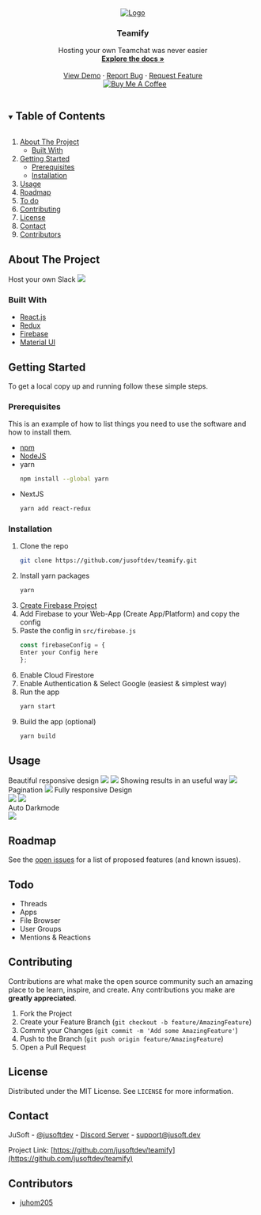 <!-- PROJECT LOGO -->
<br />
<p align="center">
  <a href="https://github.com/jusoftdev/teamify">
    <img src="https://i.imgur.com/3zZLhbB.png" alt="Logo" >
  </a>

  <h3 align="center">Teamify</h3>

  <p align="center">
    Hosting your own Teamchat was never easier
    <br />
    <a href="https://github.com/jusoftdev/teamify"><strong>Explore the docs »</strong></a>
    <br />
    <br />
    <a href="https://teamify-jusoft.web.app">View Demo</a>
    ·
    <a href="https://github.com/jusoftdev/teamify/issues">Report Bug</a>
    ·
    <a href="https://github.com/jusoftdev/teamify/issues">Request Feature</a><br>&nbsp;
<a href="https://www.buymeacoffee.com/jusoft" target="_blank"><img src="https://bmc-cdn.nyc3.digitaloceanspaces.com/BMC-button-images/custom_images/orange_img.png" alt="Buy Me A Coffee" style="height: auto !important;width: auto !important;" ></a>
 
  </p>
</p>



<!-- TABLE OF CONTENTS -->
<details open="open">
  <summary><h2 style="display: inline-block">Table of Contents</h2></summary>
  <ol>
    <li>
      <a href="#about-the-project">About The Project</a>
      <ul>
        <li><a href="#built-with">Built With</a></li>
      </ul>
    </li>
    <li>
      <a href="#getting-started">Getting Started</a>
      <ul>
        <li><a href="#prerequisites">Prerequisites</a></li>
        <li><a href="#installation">Installation</a></li>
      </ul>
    </li>
    <li><a href="#usage">Usage</a></li>
    <li><a href="#roadmap">Roadmap</a></li>
    <li><a href="#todo">To do</a></li>
    <li><a href="#contributing">Contributing</a></li>
    <li><a href="#license">License</a></li>
    <li><a href="#contact">Contact</a></li>
    <li><a href="#contributors">Contributors</a></li>
  </ol>
</details>



<!-- ABOUT THE PROJECT -->
## About The Project


Host your own Slack
<img src="https://i.imgur.com/48LM1vT.png"/>


### Built With

* [React.js](https://reactjs.org/)
* [Redux](https://redux.js.org/)
* [Firebase](https://firebase.google.com/)
* [Material UI](https://mui.com/)


<!-- GETTING STARTED -->
## Getting Started

To get a local copy up and running follow these simple steps.

### Prerequisites

This is an example of how to list things you need to use the software and how to install them.
* [npm](https://npmjs.com)
* [NodeJS](https://nodejs.org)  
* yarn
  ```sh
  npm install --global yarn
  ```
* NextJS
  ```sh
  yarn add react-redux
  ```

### Installation

1. Clone the repo
   ```sh
   git clone https://github.com/jusoftdev/teamify.git
   ```
2. Install yarn packages
   ```sh
   yarn
   ```
3. [Create Firebase Project](https://console.firebase.google.com/u/0/)
4. Add Firebase to your Web-App (Create App/Platform) and copy the config
5. Paste the config in `src/firebase.js`
    ```js
    const firebaseConfig = {
    Enter your Config here
    };
   ```
7. Enable Cloud Firestore
8. Enable Authentication & Select Google (easiest & simplest way)
9. Run the app
   ```sh
   yarn start
   ```
10. Build the app (optional)
    ```sh
    yarn build
    ```



<!-- USAGE EXAMPLES -->
## Usage

Beautiful responsive design
<img src="https://i.imgur.com/V9W4aNl.png" />
<img src="https://i.imgur.com/D89ZZe0.png" />
Showing results in an useful way
<img src="https://i.imgur.com/kIaOSie.png" />
Pagination
<img src="https://i.imgur.com/ghpSFcf.png" />
Fully responsive Design <br>
<img src="https://i.imgur.com/ym4XODw.png" />
<img src="https://cdn.discordapp.com/attachments/828176464041476111/868920497113530479/unknown.png" />
<br>
Auto Darkmode<br>
<img src="https://i.imgur.com/C0k2DlZ.png" />



<!-- ROADMAP -->
## Roadmap

See the [open issues](https://github.com/jusoftdev/teamify/issues) for a list of proposed features (and known issues).

<!-- todo -->
## Todo

* Threads
* Apps
* File Browser
* User Groups
* Mentions & Reactions



<!-- CONTRIBUTING -->
## Contributing

Contributions are what make the open source community such an amazing place to be learn, inspire, and create. Any contributions you make are **greatly appreciated**.

1. Fork the Project
2. Create your Feature Branch (`git checkout -b feature/AmazingFeature`)
3. Commit your Changes (`git commit -m 'Add some AmazingFeature'`)
4. Push to the Branch (`git push origin feature/AmazingFeature`)
5. Open a Pull Request



<!-- LICENSE -->
## License

Distributed under the MIT License. See `LICENSE` for more information.



<!-- CONTACT -->
## Contact

JuSoft - [@jusoftdev](https://twitter.com/jusoftdev) - [Discord Server](http://jsft.be/discord) - support@jusoft.dev

Project Link: [https://github.com/jusoftdev/teamify](https://github.com/jusoftdev/teamify)



<!-- ACKNOWLEDGEMENTS -->
## Contributors

* [juhom205](https://github.com/juhom205)




